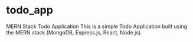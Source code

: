# todo_app
MERN Stack Todo Application This is a simple Todo Application built using the MERN stack (MongoDB, Express.js, React, Node.js).

